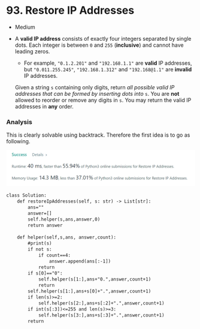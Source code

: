 # 93. Restore IP Addresses

* Medium
*   A **valid IP address** consists of exactly four integers separated by single dots. Each integer is between `0` and `255` (**inclusive**) and cannot have leading zeros.

    * For example, `"0.1.2.201"` and `"192.168.1.1"` are **valid** IP addresses, but `"0.011.255.245"`, `"192.168.1.312"` and `"192.168@1.1"` are **invalid** IP addresses.

    Given a string `s` containing only digits, return _all possible valid IP addresses that can be formed by inserting dots into_ `s`. You are **not** allowed to reorder or remove any digits in `s`. You may return the valid IP addresses in **any** order.

### Analysis&#x20;

This is clearly solvable using backtrack. Therefore the first idea is to go as following.&#x20;

![](<../.gitbook/assets/image (12) (1) (1) (1) (1).png>)

```
class Solution:
    def restoreIpAddresses(self, s: str) -> List[str]:
        ans=""
        answer=[]
        self.helper(s,ans,answer,0)
        return answer
        
    def helper(self,s,ans, answer,count):
        #print(s)
        if not s:
            if count==4:
                answer.append(ans[:-1])
            return 
        if s[0]=="0":
            self.helper(s[1:],ans+"0.",answer,count+1)
            return 
        self.helper(s[1:],ans+s[0]+".",answer,count+1)
        if len(s)>=2:
            self.helper(s[2:],ans+s[:2]+".",answer,count+1)
        if int(s[:3])<=255 and len(s)>=3:
            self.helper(s[3:],ans+s[:3]+".",answer,count+1)
        return 
```

